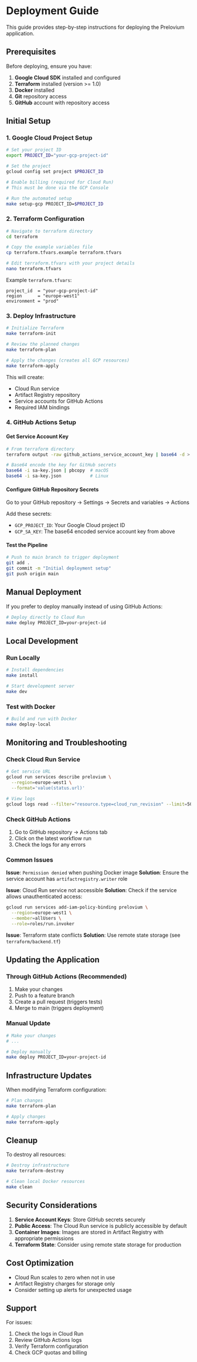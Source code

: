 # Deployment Guide

This guide provides step-by-step instructions for deploying the Prelovium application.

## Prerequisites

Before deploying, ensure you have:

1. **Google Cloud SDK** installed and configured
2. **Terraform** installed (version >= 1.0)
3. **Docker** installed
4. **Git** repository access
5. **GitHub** account with repository access

## Initial Setup

### 1. Google Cloud Project Setup

```bash
# Set your project ID
export PROJECT_ID="your-gcp-project-id"

# Set the project
gcloud config set project $PROJECT_ID

# Enable billing (required for Cloud Run)
# This must be done via the GCP Console

# Run the automated setup
make setup-gcp PROJECT_ID=$PROJECT_ID
```

### 2. Terraform Configuration

```bash
# Navigate to terraform directory
cd terraform

# Copy the example variables file
cp terraform.tfvars.example terraform.tfvars

# Edit terraform.tfvars with your project details
nano terraform.tfvars
```

Example `terraform.tfvars`:
```hcl
project_id  = "your-gcp-project-id"
region      = "europe-west1"
environment = "prod"
```

### 3. Deploy Infrastructure

```bash
# Initialize Terraform
make terraform-init

# Review the planned changes
make terraform-plan

# Apply the changes (creates all GCP resources)
make terraform-apply
```

This will create:
- Cloud Run service
- Artifact Registry repository
- Service accounts for GitHub Actions
- Required IAM bindings

### 4. GitHub Actions Setup

#### Get Service Account Key

```bash
# From terraform directory
terraform output -raw github_actions_service_account_key | base64 -d > sa-key.json

# Base64 encode the key for GitHub secrets
base64 -i sa-key.json | pbcopy  # macOS
base64 -i sa-key.json           # Linux
```

#### Configure GitHub Repository Secrets

Go to your GitHub repository → Settings → Secrets and variables → Actions

Add these secrets:
- `GCP_PROJECT_ID`: Your Google Cloud project ID
- `GCP_SA_KEY`: The base64 encoded service account key from above

#### Test the Pipeline

```bash
# Push to main branch to trigger deployment
git add .
git commit -m "Initial deployment setup"
git push origin main
```

## Manual Deployment

If you prefer to deploy manually instead of using GitHub Actions:

```bash
# Deploy directly to Cloud Run
make deploy PROJECT_ID=your-project-id
```

## Local Development

### Run Locally

```bash
# Install dependencies
make install

# Start development server
make dev
```

### Test with Docker

```bash
# Build and run with Docker
make deploy-local
```

## Monitoring and Troubleshooting

### Check Cloud Run Service

```bash
# Get service URL
gcloud run services describe prelovium \
  --region=europe-west1 \
  --format='value(status.url)'

# View logs
gcloud logs read --filter="resource.type=cloud_run_revision" --limit=50
```

### Check GitHub Actions

1. Go to GitHub repository → Actions tab
2. Click on the latest workflow run
3. Check the logs for any errors

### Common Issues

**Issue**: `Permission denied` when pushing Docker image
**Solution**: Ensure the service account has `artifactregistry.writer` role

**Issue**: Cloud Run service not accessible
**Solution**: Check if the service allows unauthenticated access:
```bash
gcloud run services add-iam-policy-binding prelovium \
  --region=europe-west1 \
  --member=allUsers \
  --role=roles/run.invoker
```

**Issue**: Terraform state conflicts
**Solution**: Use remote state storage (see `terraform/backend.tf`)

## Updating the Application

### Through GitHub Actions (Recommended)

1. Make your changes
2. Push to a feature branch
3. Create a pull request (triggers tests)
4. Merge to main (triggers deployment)

### Manual Update

```bash
# Make your changes
# ...

# Deploy manually
make deploy PROJECT_ID=your-project-id
```

## Infrastructure Updates

When modifying Terraform configuration:

```bash
# Plan changes
make terraform-plan

# Apply changes
make terraform-apply
```

## Cleanup

To destroy all resources:

```bash
# Destroy infrastructure
make terraform-destroy

# Clean local Docker resources
make clean
```

## Security Considerations

1. **Service Account Keys**: Store GitHub secrets securely
2. **Public Access**: The Cloud Run service is publicly accessible by default
3. **Container Images**: Images are stored in Artifact Registry with appropriate permissions
4. **Terraform State**: Consider using remote state storage for production

## Cost Optimization

- Cloud Run scales to zero when not in use
- Artifact Registry charges for storage only
- Consider setting up alerts for unexpected usage

## Support

For issues:
1. Check the logs in Cloud Run
2. Review GitHub Actions logs
3. Verify Terraform configuration
4. Check GCP quotas and billing